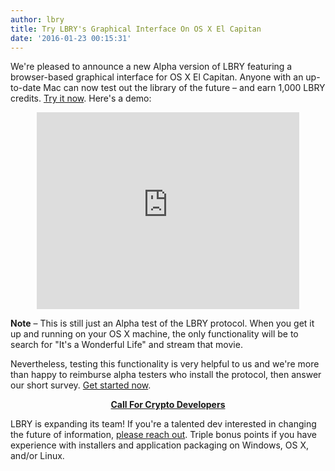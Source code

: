 ```yaml
---
author: lbry
title: Try LBRY's Graphical Interface On OS X El Capitan
date: '2016-01-23 00:15:31'
---
```


We're pleased to announce a new Alpha version of LBRY featuring a browser-based graphical interface for OS X El Capitan. Anyone with an up-to-date Mac can now test out the library of the future – and earn 1,000 LBRY credits. [Try it now](https://lbry.io/get). Here's a demo:

<p style="text-align: center;"><iframe width="420" height="315" src="https://www.youtube.com/embed/2KmqQD6qK1c?rel=0" frameborder="0" allowfullscreen></iframe></p>

**Note** – This is still just an Alpha test of the LBRY protocol. When you get it up and running on your OS X machine, the only functionality will be to search for "It's a Wonderful Life" and stream that movie.


Nevertheless, testing this functionality is very helpful to us and we're more than happy to reimburse alpha testers who install the protocol, then answer our short survey. [Get started now](https://lbry.io/get).

**<p style="text-align: center;"><u>Call For Crypto Developers</u></p>**

LBRY is expanding its team! If you're a talented dev interested in changing the future of information, <a href="mailto:jeremy@lbry.io">please reach out</a>. Triple bonus points if you have experience with installers and application packaging on Windows, OS X, and/or Linux.